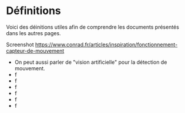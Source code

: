 # Définitions
Voici des déinitions utiles afin de comprendre les documents présentés dans les autres pages.

Screenshot
https://www.conrad.fr/articles/inspiration/fonctionnement-capteur-de-mouvement
- On peut aussi parler de "vision artificielle" pour la détection de mouvement.
- f
- f
- f
- f
- f
- f
